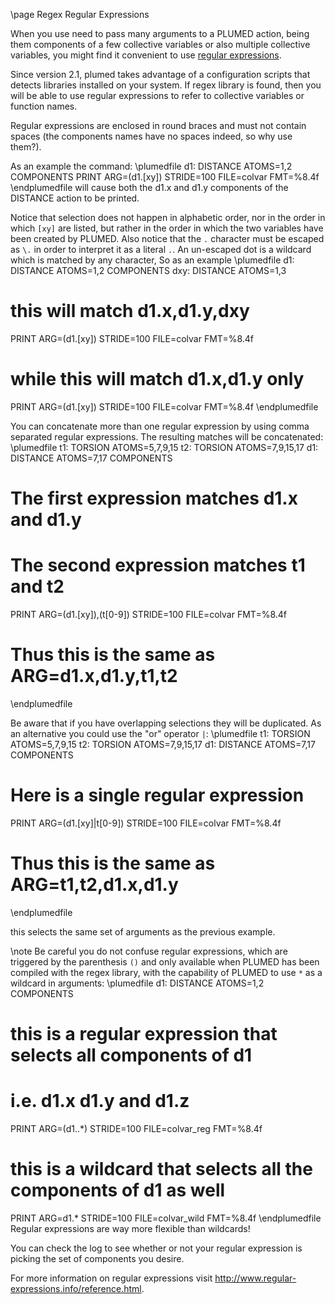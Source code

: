 \page Regex Regular Expressions

When you use need to pass many arguments to a PLUMED action, being them
components of a few collective variables or also multiple collective variables,
you might find it convenient to use [regular expressions](https://en.wikipedia.org/wiki/Regular_expression).

Since version 2.1, plumed takes advantage of a configuration scripts that
detects libraries installed on your system. If regex library is found,
then you will be able to use regular expressions to refer to collective variables
or function names.

Regular expressions are enclosed in round braces and must not contain spaces (the components 
names have no spaces indeed, so why use them?).

As an example the command:
\plumedfile
d1: DISTANCE ATOMS=1,2 COMPONENTS
PRINT ARG=(d1\.[xy])   STRIDE=100 FILE=colvar FMT=%8.4f
\endplumedfile
will cause both the d1.x and d1.y components of the DISTANCE action to be printed.

Notice that selection does not happen in alphabetic order, nor in the order in which `[xy]` are listed, but rather in the order in which
the two variables have been created by PLUMED.
Also notice that the
`.` character must be escaped as `\.` in order to interpret it as a literal `.`. An un-escaped dot is a wildcard which is matched by any character,
So as an example
\plumedfile
d1: DISTANCE ATOMS=1,2 COMPONENTS
dxy: DISTANCE ATOMS=1,3

# this will match d1.x,d1.y,dxy
PRINT ARG=(d1.[xy])   STRIDE=100 FILE=colvar FMT=%8.4f

# while this will match d1.x,d1.y only
PRINT ARG=(d1\.[xy])   STRIDE=100 FILE=colvar FMT=%8.4f
\endplumedfile

You can concatenate more than one regular expression by using comma separated regular expressions.
The resulting matches will be concatenated:
\plumedfile
t1: TORSION ATOMS=5,7,9,15
t2: TORSION ATOMS=7,9,15,17
d1: DISTANCE ATOMS=7,17 COMPONENTS

# The first expression matches d1.x and d1.y
# The second expression matches t1 and t2
PRINT ARG=(d1\.[xy]),(t[0-9]) STRIDE=100 FILE=colvar FMT=%8.4f
# Thus this is the same as ARG=d1.x,d1.y,t1,t2
\endplumedfile

Be aware that if you have overlapping selections they will be duplicated.
As an alternative you could use the "or" operator `|`:
\plumedfile
t1: TORSION ATOMS=5,7,9,15
t2: TORSION ATOMS=7,9,15,17
d1: DISTANCE ATOMS=7,17 COMPONENTS

# Here is a single regular expression
PRINT ARG=(d1\.[xy]|t[0-9]) STRIDE=100 FILE=colvar FMT=%8.4f
# Thus this is the same as ARG=t1,t2,d1.x,d1.y
\endplumedfile

this selects the same set of arguments as the previous example.

\note
Be careful you do not confuse regular expressions, which are triggered by the parenthesis `()` and only available when
PLUMED has been compiled with the regex library, with the capability of PLUMED to use `*` as a wildcard in arguments:
\plumedfile
d1: DISTANCE ATOMS=1,2 COMPONENTS
# this is a regular expression that selects all components of d1
# i.e. d1.x d1.y and d1.z
PRINT ARG=(d1\..*)   STRIDE=100 FILE=colvar_reg FMT=%8.4f

# this is a wildcard that selects all the components of d1 as well
PRINT ARG=d1.*   STRIDE=100 FILE=colvar_wild FMT=%8.4f
\endplumedfile
Regular expressions are way more flexible than wildcards!

You can check the log to see whether or not your regular expression is picking the set of components you desire.

For more information on regular expressions visit http://www.regular-expressions.info/reference.html.

